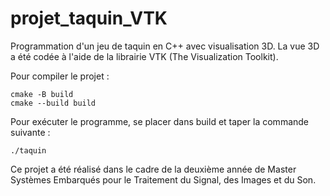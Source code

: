 # projet_taquin_VTK

Programmation d'un jeu de taquin en C++ avec visualisation 3D. La vue 3D a été codée à l'aide de la librairie VTK (The Visualization Toolkit). 

Pour compiler le projet :
```
cmake -B build
cmake --build build
```

Pour exécuter le programme, se placer dans build et taper la commande suivante :
```
./taquin
```



Ce projet a été réalisé dans le cadre de la deuxième année de Master Systèmes Embarqués pour le Traitement du Signal, des Images et du Son. 
